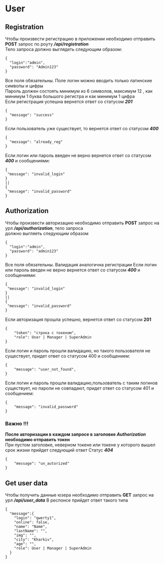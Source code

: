# User

## Registration
Чтобы произвести регистрацию в приложении необходимо отправить **POST** запрос по роуту ***/api/registration*** <br>
Тело запроса должно выглядеть следующим образом:
```
{
  "login":"admin",
  "password": "Admin123"
}
```
Все поля обязательны. Поле логин можно вводить только латинские символы и цифры <br>
Пароль должен состоять минимум из 6 символов, максимум 12 , как минимум 1 буква большого регистра и как минимум 1 цифра<br>
Если регистрация успешна вернется ответ со статусом ***201*** 
```
{
  "message": "success"
}
```
Если пользователь уже существует, то вернется ответ со статусом ***400***
```
{
  "message": "already_reg"
}
```
Если логин или пароль введен не верно вернется ответ со статусом ***400*** и сообщениями:
```
{
 "message": "invalid_login"
}
||
{
 "message": "invalid_password"
}
```

## Authorization
Чтобы произвести авторизацию необходимо отправить **POST** запрос на урл ***/api/authorization***, тело запроса <br>должно выгляеть следующим образом
```
{
  "login":"admin",
  "password": "admin123"
}
```
Все поля обязательны. Валидация аналогична регистрации
Если логин или пароль введен не верно вернется ответ со статусом ***400*** и сообщениями:
```
{
 "message": "invalid_login"
}
||
{
 "message": "invalid_password"
}
```
Если авторизация прошла успешно, вернется ответ со статусом **201**
```
{
    "token": "строка с токеном",
    "role": User | Manager | SuperAdmin
}
```
Если логин и пароль прошли валидацию, но такого пользователя не существует, придет ответ со статусом 400 и сообщением:
```
{
    "message": "user_not_found",
}
```
Если логин и пароль прошли валидацию,пользователь с таким логинов существует, но пароли не совпадают, придет ответ со статусом 401 и сообщением:
```
{
    "message": "invalid_password"
}
```

### **Важно** !!!
**После авторизации в каждом запросе в заголовке ***Authorization*** необходимо отправить токен**<br>
При пустом заголовке, неверном токене или токене у которого вышел срок жизни прийдет следующий ответ
Статус ***404***
```
{
    "message": "un_autorized"
}
```

## Get user data 
Чтобы получить данные юзера необходимо отправить **GET** запрос на урл ***/api/user_data***
В респонсе прийдет ответ такого типа
```
{
  "message":{
    "login": "qwerty1",
    "online": false,
    "name": "Name",
    "lastName": "",
    "img": "",
    "city": "Kharkiv",
    "age": "",
    "role": User | Manager | SuperAdmin
  }
}
```